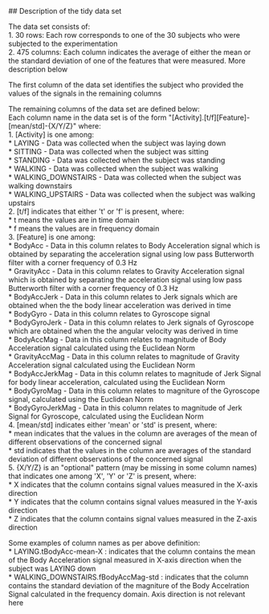 <h ref font="Arial">
## Description of the tidy data set

The data set consists of:  
    1. 30 rows: Each row corresponds to one of the 30 subjects who were subjected to the experimentation  
    2. 475 columns: Each column indicates the average of either the mean or the standard deviation of one of the features that were measured. More description below  
    
The first column of the data set identifies the subject who provided the values of the signals in the remaining columns  

The remaining columns of the data set are defined below:    
Each column name in the data set is of the form "[Activity].[t/f][Feature]-[mean/std]-{X/Y/Z}" where:  
    1. [Activity] is one among:  
      * LAYING - Data was collected when the subject was laying down  
      * SITTING - Data was collected when the subject was sitting  
      * STANDING - Data was collected when the subject was standing   
      * WALKING - Data was collected when the subject was walking  
      * WALKING_DOWNSTAIRS - Data was collected when the subject was walking downstairs  
      * WALKING_UPSTAIRS - Data was collected when the subject was walking upstairs    
    2. [t/f] indicates that either 't' or 'f' is present, where:   
      * t means the values are in time domain  
      * f means the values are in frequency domain  
    3. [Feature] is one among:  
      * BodyAcc - Data in this column relates to Body Acceleration signal which is obtained by separating the acceleration signal using low pass Butterworth filter with a corner frequency of 0.3 Hz  
      * GravityAcc - Data in this column relates to Gravity Acceleration signal which is obtained by separating the acceleration signal using low pass Butterworth filter with a corner frequency of 0.3 Hz  
      * BodyAccJerk - Data in this column relates to Jerk signals which are obtained when the the body linear acceleration was derived in time  
      * BodyGyro - Data in this column relates to Gyroscope signal  
      * BodyGyroJerk - Data in this column relates to Jerk signals of Gyroscope which are obtained when the the angular velocity was derived in time  
      * BodyAccMag - Data in this column relates to magnitude of Body Acceleration signal calculated using the Euclidean Norm  
      * GravityAccMag - Data in this column relates to magnitude of Gravity Acceleration signal calculated using the Euclidean Norm  
      * BodyAccJerkMag - Data in this column relates to magnitude of Jerk Signal for body linear acceleration, calculated using the Euclidean Norm  
      * BodyGyroMag - Data in this column relates to magniture of the Gyroscope signal, calculated using the Euclidean Norm  
      * BodyGyroJerkMag - Data in this column relates to magnitude of Jerk Signal for Gyroscope, calculated using the Euclidean Norm  
     4. [mean/std] indicates either 'mean' or 'std' is present, where:  
      * mean indicates that the values in the column are averages of the mean of different observations of the concerned signal  
      * std indicates that the values in the column are averages of the standard deviation of different observations of the concerned signal  
      5. {X/Y/Z} is an "optional" pattern (may be missing in some column names) that indicates one among 'X', 'Y' or 'Z' is present, where:  
      * X indicates that the column contains signal values measured in the X-axis direction  
      * Y indicates that the column contains signal values measured in the Y-axis direction  
      * Z indicates that the column contains signal values measured in the Z-axis direction  

Some examples of column names as per above definition:  
    * LAYING.tBodyAcc-mean-X : indicates that the column contains the mean of the Body Acceleration signal measured in X-axis direction when the subject was LAYING down  
    * WALKING_DOWNSTAIRS.fBodyAccMag-std : indicates that the column contains the standard deviation of the magniture of the Body Accelration Signal calculated in the frequency domain. Axis direction is not relevant here
</h>

	
